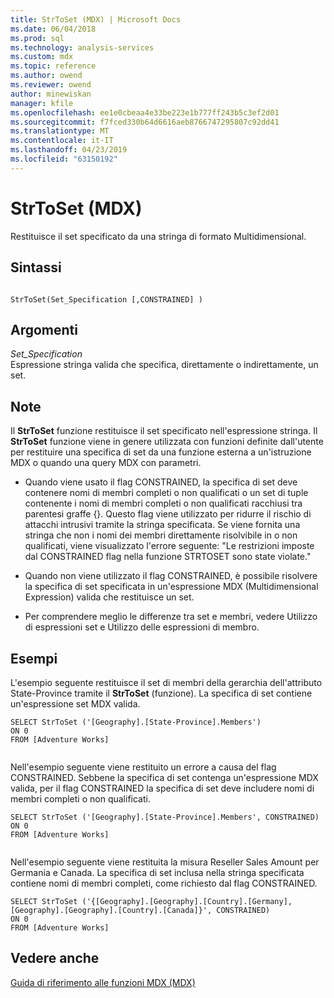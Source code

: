 ```yaml
---
title: StrToSet (MDX) | Microsoft Docs
ms.date: 06/04/2018
ms.prod: sql
ms.technology: analysis-services
ms.custom: mdx
ms.topic: reference
ms.author: owend
ms.reviewer: owend
author: minewiskan
manager: kfile
ms.openlocfilehash: ee1e0cbeaa4e33be223e1b777ff243b5c3ef2d01
ms.sourcegitcommit: f7fced330b64d6616aeb8766747295807c92dd41
ms.translationtype: MT
ms.contentlocale: it-IT
ms.lasthandoff: 04/23/2019
ms.locfileid: "63150192"
---
```

# <a name="strtoset-mdx"></a>StrToSet (MDX)


  Restituisce il set specificato da una stringa di formato Multidimensional.  
  
## <a name="syntax"></a>Sintassi  
  
```  
  
StrToSet(Set_Specification [,CONSTRAINED] )   
```  
  
## <a name="arguments"></a>Argomenti  
 *Set_Specification*  
 Espressione stringa valida che specifica, direttamente o indirettamente, un set.  
  
## <a name="remarks"></a>Note  
 Il **StrToSet** funzione restituisce il set specificato nell'espressione stringa. Il **StrToSet** funzione viene in genere utilizzata con funzioni definite dall'utente per restituire una specifica di set da una funzione esterna a un'istruzione MDX o quando una query MDX con parametri.  
  
-   Quando viene usato il flag CONSTRAINED, la specifica di set deve contenere nomi di membri completi o non qualificati o un set di tuple contenente i nomi di membri completi o non qualificati racchiusi tra parentesi graffe {}. Questo flag viene utilizzato per ridurre il rischio di attacchi intrusivi tramite la stringa specificata. Se viene fornita una stringa che non i nomi dei membri direttamente risolvibile in o non qualificati, viene visualizzato l'errore seguente: "Le restrizioni imposte dal CONSTRAINED flag nella funzione STRTOSET sono state violate."  
  
-   Quando non viene utilizzato il flag CONSTRAINED, è possibile risolvere la specifica di set specificata in un'espressione MDX (Multidimensional Expression) valida che restituisce un set.  
  
-   Per comprendere meglio le differenze tra set e membri, vedere Utilizzo di espressioni set e Utilizzo delle espressioni di membro.  
  
## <a name="examples"></a>Esempi  
 L'esempio seguente restituisce il set di membri della gerarchia dell'attributo State-Province tramite il **StrToSet** (funzione). La specifica di set contiene un'espressione set MDX valida.  
  
```  
SELECT StrToSet ('[Geography].[State-Province].Members')  
ON 0  
FROM [Adventure Works]  
  
```  
  
 Nell'esempio seguente viene restituito un errore a causa del flag CONSTRAINED. Sebbene la specifica di set contenga un'espressione MDX valida, per il flag CONSTRAINED la specifica di set deve includere nomi di membri completi o non qualificati.  
  
```  
SELECT StrToSet ('[Geography].[State-Province].Members', CONSTRAINED)  
ON 0  
FROM [Adventure Works]  
  
```  
  
 Nell'esempio seguente viene restituita la misura Reseller Sales Amount per Germania e Canada. La specifica di set inclusa nella stringa specificata contiene nomi di membri completi, come richiesto dal flag CONSTRAINED.  
  
```  
SELECT StrToSet ('{[Geography].[Geography].[Country].[Germany],[Geography].[Geography].[Country].[Canada]}', CONSTRAINED)  
ON 0  
FROM [Adventure Works]  
```  
  
## <a name="see-also"></a>Vedere anche  
 [Guida di riferimento alle funzioni MDX &#40;MDX&#41;](../mdx/mdx-function-reference-mdx.md)  
  
  
